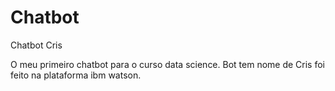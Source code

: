 # Chatbot
Chatbot Cris

O meu primeiro chatbot para o curso data science. 
Bot tem nome de Cris foi feito na plataforma ibm watson.
